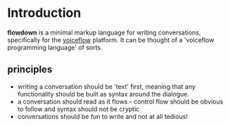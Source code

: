 # Introduction

**flowdown** is a minimal markup language for writing conversations,
specifically for the [voiceflow](https://github.com/voiceflow) platform. It can
be thought of a 'voiceflow programming language' of sorts.

## principles
- writing a conversation should be 'text' first, meaning that any functionality
  should be built as syntax around the dialogue.
- a conversation should read as it flows - control flow should be obvious to
  follow and syntax should not be cryptic
- conversations should be fun to write and not at all tedious!

